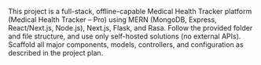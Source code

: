 <!-- Use this file to provide workspace-specific custom instructions to Copilot. For more details, visit https://code.visualstudio.com/docs/copilot/copilot-customization#_use-a-githubcopilotinstructionsmd-file -->

This project is a full-stack, offline-capable Medical Health Tracker platform (Medical Health Tracker – Pro) using MERN (MongoDB, Express, React/Next.js, Node.js), Next.js, Flask, and Rasa. Follow the provided folder and file structure, and use only self-hosted solutions (no external APIs). Scaffold all major components, models, controllers, and configuration as described in the project plan.
